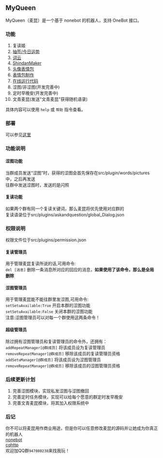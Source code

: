 ## MyQueen

MyQueen（麦昆）是一个基于 nonebot 的机器人，支持 OneBot 接口。

### 功能

1. 复读姬
2. [抽签/今日运势](https://github.com/MinatoAquaCrews/nonebot_plugin_fortune)
3. [词云](https://github.com/he0119/nonebot-plugin-wordcloud)
4. [ShindanMaker](https://github.com/MeetWq/nonebot-plugin-shindan)
5. [头像表情包](https://github.com/MeetWq/nonebot-plugin-petpet)
6. [表情包制作](https://github.com/MeetWq/nonebot-plugin-petpet)
7. [在线运行代码](https://github.com/yzyyz1387/nonebot_plugin_code)
8. 涩图/非涩图(开发完善中)
9. 定时早晚安(开发完善中)
10. 文青麦昆(发送"文青麦昆"获得随机语录)

具体内容可以使用 `help` 或 `帮助` 指令查看。                   

### 部署
可以参见[这里](https://www.cnblogs.com/RickSchanze/articles/16146041.html)

### 功能说明

#### 涩图功能
当群成员发送“涩图”时，获得的涩图会首先保存在src/plugin/words/pictures中，之后再发送                      
往群中发送涩图时，发送的是闪照                   

#### 复读功能
如果两个群有同一个复读关键词，那么麦昆将优先使用对应群的           
复读语录位于src/plugins/askandquestion/global_Dialog.json

### 权限说明

权限文件位于src/plugins/permission.json
#### 复读管理员
用于管理麦昆复读所说的话,可用命令:                       
  `del [消息]` 删除一条消息所对应的回应的消息，**如果使用了该命令，那么是全局删除**               
#### 涩图管理员                
用于管理麦昆能不能往群里发涩图,可用命令:             
  `setSetuAvailable:True` 开启本群的涩图功能              
  `setSetuAvailable:False` 关闭本群的涩图功能              
注意:涩图管理员可以对每一个群使用这两条命令！              
#### 超级管理员
除过拥有涩图管理员和复读管理员的命令外，还拥有：                          
  `addRepeatManager[@群成员]` 将该成员设为复读管理员                           
  `removeRepeatManager[@群成员]` 移除该成员的复读管理员资格                  
  `addSetuManager[@群成员]` 将该成员设为涩图管理员                         
  `removeRepeatManager[@群成员]` 移除该成员的涩图管理员资格     
  
### 后续更新计划
1. 完善涩图模块，实现私发涩图与涩图撤回
2. 完善定时任务模块，实现可以给每个愿意的群定时发早晚安
3. 完善文青麦昆模块，将其加入权限系统中
  
### 后记
你不可以将麦昆用作商业用途，但是你可以任意修改麦昆的源码并让她成为你真正的机器人                                       
[nonebot](https://nb2.baka.icu/)              
[cqhttp](https://docs.go-cqhttp.org/)   
欢迎加QQ群`947080238`来找我玩！
